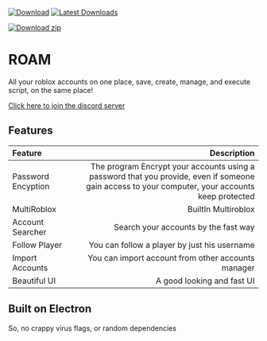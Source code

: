 [![Download](https://img.shields.io/github/v/release/Abrahampo1/ROAM)](https://github.com/abrahampo1/ROAM/releases/latest)
[![Latest Downloads](https://img.shields.io/github/downloads/Abrahampo1/ROAM/latest/total)](https://github.com/abrahampo1/ROAM/releases)



<!-- BEGIN LATEST DOWNLOAD BUTTON -->
[![Download zip](https://custom-icon-badges.herokuapp.com/badge/-Download-blue?style=for-the-badge&logo=download&logoColor=white "Download")](https://github.com/abrahampo1/ROAM/releases/download/1.0/roam.Setup.1.0.0.exe)
<!-- END LATEST DOWNLOAD BUTTON -->

# ROAM

All your roblox accounts on one place, save, create, manage, and execute script, on the same place!

[Click here to join the discord server](https://discord.gg/Ft9HtM7ZGa)

## Features

| Feature | Description |
| :--- | ---: |
| Password Encyption | The program Encrypt your accounts using a password that you provide, even if someone gain access to your computer, your accounts keep protected |
| MultiRoblox | BuiltIn Multiroblox |
| Account Searcher | Search your accounts by the fast way |
| Follow Player | You can follow a player by just his username | 
| Import Accounts | You can import account from other accounts manager |
| Beautiful UI | A good looking and fast UI |

## Built on Electron

So, no crappy virus flags, or random dependencies

